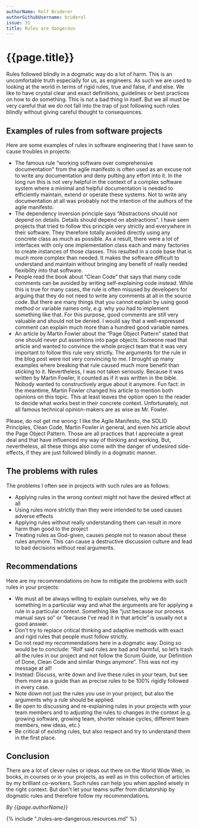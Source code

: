 ```yaml
---
authorName: Rolf Bruderer
authorGithubUsername: bruderol
issue: 31
title: Rules are dangerous
---
```

# {{page.title}}

Rules followed blindly in a dogmatic way do a lot of harm. This is an uncomfortable truth especially for us, as engineers. As such we are used to looking at the world in terms of rigid rules, true and false, if and else. We like to have crystal clear and exact definitions, guidelines or best practices on how to do something. This is not a bad thing in itself. But we all must be very careful that we do not fall into the trap of just following such rules blindly without giving careful thought to consequences. 

## Examples of rules from software projects

Here are some examples of rules in software engineering that I have seen to cause troubles in projects:
* The famous rule “working software over comprehensive documentation" from the agile manifesto is often used as an excuse not to write any documentation and deny putting any effort into it. In the long run this is not very helpful in the context of a complex software system where a minimal and helpful documentation is needed to efficiently maintain, extend or operate these systems. Not to write any documentation at all was probably not the intention of the authors of the agile manifesto. 
* The dependency inversion principle says “Abstractions should not depend on details. Details should depend on abstractions". I have seen projects that tried to follow this principle very strictly and everywhere in their software. They therefore totally avoided directly using any concrete class as much as possible. As a result, there were a lot of interfaces with only one implementation class each and many factories to create instances of those classes. This resulted in a code base that is much more complex than needed. It makes the software difficult to understand and maintain without bringing any benefit of really needed flexibility into that software. 
* People read the book about “Clean Code” that says that many code comments can be avoided by writing self-explaining code instead. While this is true for many cases, the rule is often misused by developers for arguing that they do not need to write any comments at all in the source code. But there are many things that you cannot explain by using good method or variable names only, e.g. why you had to implement something like that. For this purpose, good comments are still very valuable and should not be denied. I would say that a well-expressed comment can explain much more than a hundred good variable names.
* An article by Martin Fowler about the “Page Object Pattern” stated that one should never put assertions into page objects. Someone read that article and wanted to convince the whole project team that it was very important to follow this rule very strictly. The arguments for the rule in the blog post were not very convincing to me. I brought up many examples where breaking that rule caused much more benefit than sticking to it. Nevertheless, I was not taken seriously. Because it was written by Martin Fowler, it counted as if it was written in the bible. Nobody wanted to constructively argue about it anymore. Fun fact: in the meantime, Martin Fowler changed his article to mention both opinions on this topic. This at least leaves the option open to the reader to decide what works best in their concrete context. Unfortunately, not all famous technical opinion-makers are as wise as Mr. Fowler.

Please, do not get me wrong: I like the Agile Manifesto, the SOLID Principles, Clean Code, Martin Fowler in general, and even his article about the Page Object Pattern. Those are all practices that I appreciate a great deal and that have influenced my way of thinking and working. But, nevertheless, all these things also come with the danger of undesired side-effects, if they are just followed blindly in a dogmatic manner.

## The problems with rules

The problems I often see in projects with such rules are as follows:
* Applying rules in the wrong context might not have the desired effect at all
* Using rules more strictly than they were intended to be used causes adverse effects
* Applying rules without really understanding them can result in more harm than good to the project 
* Treating rules as God-given, causes people not to reason about these rules anymore. This can cause a destructive discussion culture and lead to bad decisions without real arguments.

## Recommendations

Here are my recommendations on how to mitigate the problems with such rules in your projects:

* We must all be always willing to explain ourselves, why we do something in a particular way and what the arguments are for applying a rule in a particular context. Something like “just because our process manual says so” or “because I’ve read it in that article” is usually not a good answer.
* Don’t try to replace critical thinking and adaptive methods with exact and rigid rules that people must follow strictly. 
* Do not read my recommendations here in a dogmatic way. Doing so would be to conclude: “Rolf said rules are bad and harmful, so let’s trash all the rules in our project and not follow the Scrum Guide, our Definition of Done, Clean Code and similar things anymore”. This was not my message at all! 
* Instead: Discuss, write down and live these rules in your team, but see them more as a guide than as precise rules to be 100% rigidly followed in every case.
* Note down not just the rules you use in your project, but also the arguments why a rule should be applied. 
* Be open to discussing and re-explaining rules in your projects with your team members and to adjusting the rules to changes in the context (e.g. growing software, growing team, shorter release cycles, different team members, new ideas, etc.)
* Be critical of existing rules, but also respect and try to understand them in the first place.

## Conclusion

There are a lot of clever rules or ideas out there on the World Wide Web, in books, in courses or in your projects, as well as in this collection of articles by my brilliant co-workers. Such rules can help you when applied wisely in the right context. But don't let your teams suffer from dictatorship by dogmatic rules and therefore follow my recommendations.
  
*By {{page.authorName}}*


{% include "./rules-are-dangerous.resources.md" %}